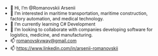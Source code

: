 - 👋 Hi, I’m @Romanovskii Arsenii
- 👀 I’m interested in maritime transportation, maritime construction, factory automation, and medical technology.
- 🌱 I’m currently learning C# Development
- 💞️ I’m looking to collaborate with companies developing software for logistics, medicine, and manufacturing.
- 📫 romanovskyway@gmail.com
- 📫 https://www.linkedin.com/in/arsenii-romanovskii

<!---
RomanovskiiArsenii/RomanovskiiArsenii is a ✨ special ✨ repository because its `README.md` (this file) appears on your GitHub profile.
You can click the Preview link to take a look at your changes.
--->
